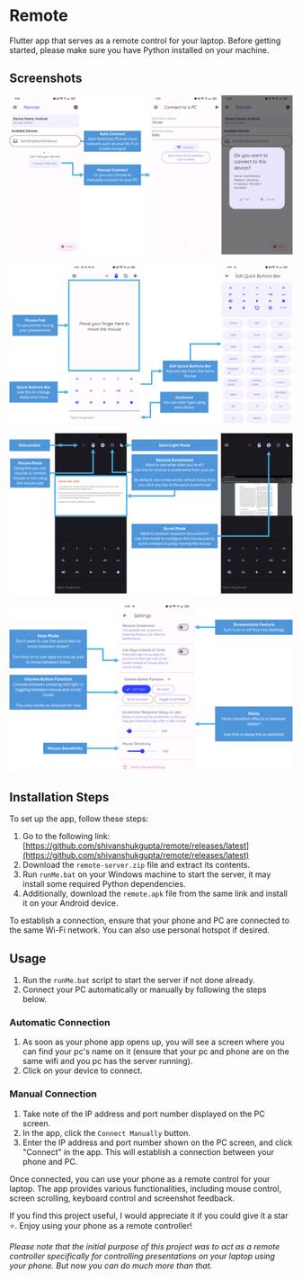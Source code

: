# Remote

Flutter app that serves as a remote control for your laptop. Before getting started, please make sure you have Python installed on your machine.

## Screenshots

<p align="center">
<img src="https://raw.githubusercontent.com/ShivanshuKGupta/remote/master/screenshots/ss_1.png">
</p>
<p align="center">
<img src="https://raw.githubusercontent.com/ShivanshuKGupta/remote/master/screenshots/ss_2.png">
</p>
<p align="center">
<img src="https://raw.githubusercontent.com/ShivanshuKGupta/remote/master/screenshots/ss_3.png">
</p>
<p align="center">
<img src="https://raw.githubusercontent.com/ShivanshuKGupta/remote/master/screenshots/ss_4.png">
</p>

## Installation Steps

To set up the app, follow these steps:

1. Go to the following link: [https://github.com/shivanshukgupta/remote/releases/latest](https://github.com/shivanshukgupta/remote/releases/latest)
2. Download the `remote-server.zip` file and extract its contents.
3. Run `runMe.bat` on your Windows machine to start the server, it may install some required Python dependencies.
4. Additionally, download the `remote.apk` file from the same link and install it on your Android device.

To establish a connection, ensure that your phone and PC are connected to the same Wi-Fi network. You can also use personal hotspot if desired.

## Usage

1. Run the `runMe.bat` script to start the server if not done already.
2. Connect your PC automatically or manually by following the steps below.

### Automatic Connection

1. As soon as your phone app opens up, you will see a screen where you can find your pc's name on it (ensure that your pc and phone are on the same wifi and you pc has the server running).
2. Click on your device to connect.

### Manual Connection

1. Take note of the IP address and port number displayed on the PC screen.
2. In the app, click the ```Connect Manually``` button.
3. Enter the IP address and port number shown on the PC screen, and click "Connect" in the app. This will establish a connection between your phone and PC.

Once connected, you can use your phone as a remote control for your laptop. The app provides various functionalities, including mouse control, screen scrolling, keyboard control and screenshot feedback.

If you find this project useful, I would appreciate it if you could give it a star ⭐️. Enjoy using your phone as a remote controller!

_Please note that the initial purpose of this project was to act as a remote controller specifically for controlling presentations on your laptop using your phone. But now you can do much more than that._
